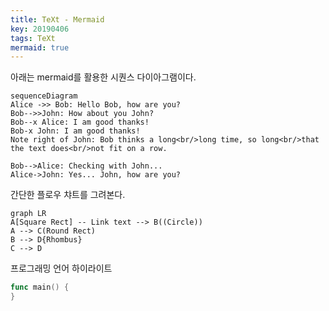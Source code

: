 ```yaml
---
title: TeXt - Mermaid
key: 20190406
tags: TeXt
mermaid: true
---
```

아래는 mermaid를 활용한 시퀀스 다이아그램이다.
```mermaid
sequenceDiagram
Alice ->> Bob: Hello Bob, how are you?
Bob-->>John: How about you John?
Bob--x Alice: I am good thanks!
Bob-x John: I am good thanks!
Note right of John: Bob thinks a long<br/>long time, so long<br/>that the text does<br/>not fit on a row.

Bob-->Alice: Checking with John...
Alice->John: Yes... John, how are you?
```
간단한 플로우 챠트를 그려본다.

```mermaid
graph LR
A[Square Rect] -- Link text --> B((Circle))
A --> C(Round Rect)
B --> D{Rhombus}
C --> D
```
프로그래밍 언어 하이라이트
```go
func main() {
}
```
